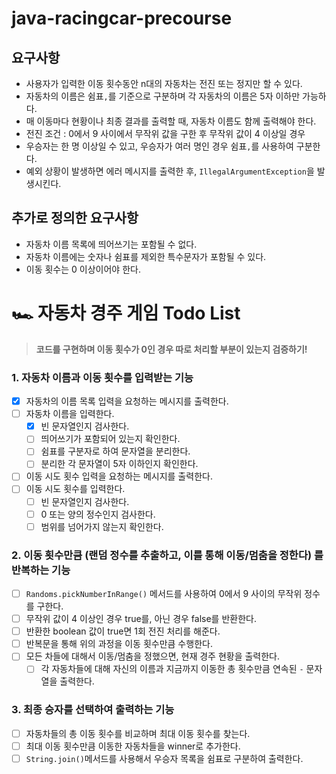 # java-racingcar-precourse

## 요구사항

- 사용자가 입력한 이동 횟수동안 n대의 자동차는 전진 또는 정지만 할 수 있다.
- 자동차의 이름은 쉼표`,`를 기준으로 구분하며 각 자동차의 이름은 5자 이하만 가능하다.
- 매 이동마다 현황이나 최종 결과를 출력할 때, 자동차 이름도 함께 출력해야 한다.
- 전진 조건 : 0에서 9 사이에서 무작위 값을 구한 후 무작위 값이 4 이상일 경우
- 우승자는 한 명 이상일 수 있고, 우승자가 여러 명인 경우 쉼표`,`를 사용하여 구분한다.
- 예외 상황이 발생하면 에러 메시지를 출력한 후, `IllegalArgumentException`을 발생시킨다.

## 추가로 정의한 요구사항

- 자동차 이름 목록에 띄어쓰기는 포함될 수 없다.
- 자동차 이름에는 숫자나 쉼표를 제외한 특수문자가 포함될 수 있다.
- 이동 횟수는 0 이상이어야 한다.

# 🏎 자동차 경주 게임 Todo List

> **코드를 구현하며 이동 횟수가 0인 경우 따로 처리할 부분이 있는지 검증하기!**

### 1. 자동차 이름과 이동 횟수를 입력받는 기능

- [x] 자동차의 이름 목록 입력을 요청하는 메시지를 출력한다.
- [ ] 자동차 이름을 입력한다.
    - [x] 빈 문자열인지 검사한다.
    - [ ] 띄어쓰기가 포함되어 있는지 확인한다.
    - [ ] 쉼표를 구분자로 하여 문자열을 분리한다.
    - [ ] 분리한 각 문자열이 5자 이하인지 확인한다.
- [ ] 이동 시도 횟수 입력을 요청하는 메시지를 출력한다.
- [ ] 이동 시도 횟수를 입력한다.
    - [ ] 빈 문자열인지 검사한다.
    - [ ] 0 또는 양의 정수인지 검사한다.
    - [ ] 범위를 넘어가지 않는지 확인한다.

### 2. 이동 횟수만큼 (랜덤 정수를 추출하고, 이를 통해 이동/멈춤을 정한다) 를 반복하는 기능

- [ ] `Randoms.pickNumberInRange()` 메서드를 사용하여 0에서 9 사이의 무작위 정수를 구한다.
- [ ] 무작위 값이 4 이상인 경우 true를, 아닌 경우 false를 반환한다.
- [ ] 반환한 boolean 값이 true면 1회 전진 처리를 해준다.
- [ ] 반복문을 통해 위의 과정을 이동 횟수만큼 수행한다.
- [ ] 모든 차들에 대해서 이동/멈춤을 정했으면, 현재 경주 현황을 출력한다.
    - [ ] 각 자동차들에 대해 자신의 이름과 지금까지 이동한 총 횟수만큼 연속된 `-` 문자열을 출력한다.

### 3. 최종 승자를 선택하여 출력하는 기능

- [ ] 자동차들의 총 이동 횟수를 비교하며 최대 이동 횟수를 찾는다.
- [ ] 최대 이동 횟수만큼 이동한 자동차들을 winner로 추가한다.
- [ ] `String.join()`메서드를 사용해서 우승자 목록을 쉼표로 구분하여 출력한다.